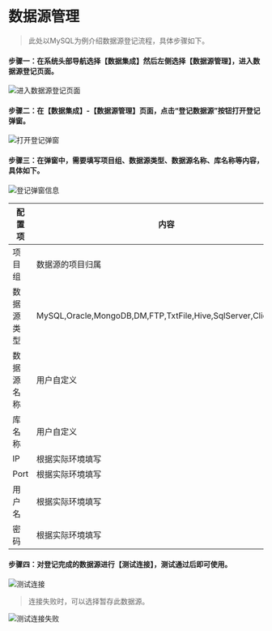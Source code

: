 # 数据源管理

> 此处以MySQL为例介绍数据源登记流程，具体步骤如下。

#### 步骤一：在系统头部导航选择【数据集成】然后左侧选择【数据源管理】，进入数据源登记页面。

![进入数据源登记页面](http://api.junereed.online:8100/file_center/file/1741167156382/dataSource1.png)

#### 步骤二：在【数据集成】-【数据源管理】页面，点击“登记数据源”按钮打开登记弹窗。

![打开登记弹窗](http://api.junereed.online:8100/file_center/file/1741167500418/dataSource2.png)

#### 步骤三：在弹窗中，需要填写项目组、数据源类型、数据源名称、库名称等内容，具体如下。

![登记弹窗信息](http://api.junereed.online:8100/file_center/file/1741167549898/dataSource3.png)

|配置项|内容|
|-|-|
|项目组|数据源的项目归属|
|数据源类型|MySQL,Oracle,MongoDB,DM,FTP,TxtFile,Hive,SqlServer,ClickHouse|
|数据源名称|用户自定义|
|库名称|用户自定义|
|IP|根据实际环境填写|
|Port|根据实际环境填写|
|用户名|根据实际环境填写|
|密码|根据实际环境填写|

#### 步骤四：对登记完成的数据源进行【测试连接】，测试通过后即可使用。

![测试连接](http://api.junereed.online:8100/file_center/file/1741167569289/dataSource4.png)

> 连接失败时，可以选择暂存此数据源。

![测试连接失败](http://api.junereed.online:8100/file_center/file/1741167581011/dataSource5.png)